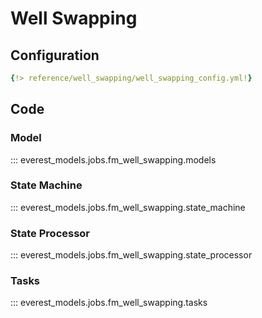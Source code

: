 # Well Swapping

## Configuration

```yaml
{!> reference/well_swapping/well_swapping_config.yml!}
```

## Code

### Model

::: everest_models.jobs.fm_well_swapping.models

### State Machine

::: everest_models.jobs.fm_well_swapping.state_machine

### State Processor

::: everest_models.jobs.fm_well_swapping.state_processor

### Tasks

::: everest_models.jobs.fm_well_swapping.tasks

